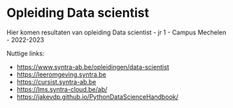 Opleiding Data scientist
========================

Hier komen resultaten van opleiding Data scientist - jr 1 - Campus Mechelen - 2022-2023

Nuttige links: 
- https://www.syntra-ab.be/opleidingen/data-scientist
- https://leeromgeving.syntra.be
- https://cursist.syntra-ab.be
- https://lms.syntra-cloud.be/ab/
- https://jakevdp.github.io/PythonDataScienceHandbook/